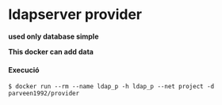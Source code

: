 # ldapserver provider


**used only database simple**


**This docker can add data**

#### Execució

```
$ docker run --rm --name ldap_p -h ldap_p --net project -d parveen1992/provider
```

